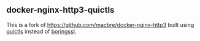 ## docker-nginx-http3-quictls
This is a fork of https://github.com/macbre/docker-nginx-http3 built using [quictls](https://github.com/quictls/openssl) instead of [boringssl](https://boringssl.googlesource.com/boringssl/).
